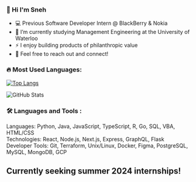 ### 👋 Hi I'm Sneh

- 💻 Previous Software Developer Intern @ BlackBerry & Nokia
- 🔭 I’m currently studying Management Engineering at the University of Waterloo
- ⚡ I enjoy building products of philanthropic value 
- 👯 Feel free to reach out and connect!


### :fire: Most Used Languages:
[![Top Langs](https://github-readme-stats.vercel.app/api/top-langs/?username=your-username&layout=compact&theme=vision-friendly-dark)](https://github.com/anuraghazra/github-readme-stats)

![GitHub Stats](https://github-readme-stats.vercel.app/api?username=your-username&show_icons=true&theme=vision-friendly-dark)

### :hammer_and_wrench: Languages and Tools :
Languages: Python, Java, JavaScript, TypeScript, R, Go, SQL, VBA, HTML/CSS <br />
Technologies: React, Node.js, Next.js, Express, GraphQL, Flask <br />
Developer Tools: Git, Terraform, Unix/Linux, Docker, Figma, PostgreSQL, MySQL, MongoDB, GCP


## Currently seeking summer 2024 internships!
